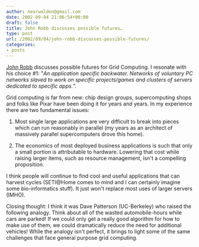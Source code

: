 ```yaml
---
author: nearwalden@gmail.com
date: 2002-09-04 21:06:54+00:00
draft: false
title: John Robb discusses possible futures…
type: post
url: /2002/09/04/john-robb-discusses-possible-futures/
categories:
- posts
---
```


[John Robb](//jrobb.userland.com/2002/09/03.html') discusses possible futures for Grid Computing.  I resonate with his choice #1:  "_An application specific backwater.  Networks of voluntary PC networks slaved to work on specific projects/games and clusters of servers dedicated to specific apps._".  

Grid computing is far from new:  chip design groups, supercomputing shops and folks like Pixar have been doing it for years and years.  In my experience there are two fundamental issues:  

1.  Most single large applications are very difficult to break into pieces which can run reasonably in parallel (my years as an architect of massively parallel supercomputers drove this home).  

2.  The economics of most deployed business applications is such that only a small portion is attributable to hardware.  Lowering that cost while raising larger items, such as resource management, isn't a compelling proposition.  

I think people will continue to find cool and useful applications that can harvest cycles (SETI@Home comes to mind and I can certainly imagine some bio-informatics stuff).  It just won't replace most uses of larger servers (IMHO).

Closing thought:  I think it was Dave Patterson (UC-Berkeley) who raised the following analogy.  Think about all of the wasted automobile-hours while cars are parked!  If we could only get a really good algorithm for how to make use of them, we could dramatically reduce the need for additional vehicles!  While the analogy isn't perfect, it brings to light some of the same challenges that face general purpose grid computing.  





